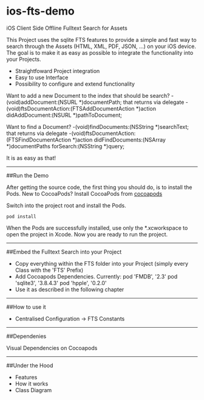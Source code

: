 ios-fts-demo
============

iOS Client Side Offline Fulltext Search for Assets

This Project uses the sqlite FTS features to provide a simple and fast way to search through the Assets (HTML, XML, PDF, JSON, ...) on your iOS device.
The goal is to make it as easy as possible to integrate the functionality into your Projects.
- Straightfoward Project integration
- Easy to use Interface
- Possibility to configure and extend functionality

Want to add a new Document to the index that should be search?
    -(void)addDocument:(NSURL *)documentPath;
that returns via delegate
    -(void)ftsDocumentAction:(FTSAddDocumentAction *)action didAddDocument:(NSURL *)pathToDocument;

Want to find a Document?
    -(void)findDocuments:(NSString *)searchText;
that returns via delegate
    -(void)ftsDocumentAction:(FTSFindDocumentAction *)action didFindDocuments:(NSArray *)documentPaths forSearch:(NSString *)query;

It is as easy as that!


--------------------------

##<a id="run-demo" name="run-demo"></a>Run the Demo

After getting the source code, the first thing you should do, is to install the Pods.
New to CocoaPods? Install CocoaPods from [cocoapods](http://guides.cocoapods.org/using/getting-started.html)

Switch into the project root and install the Pods.

    pod install

When the Pods are successfully installed, use only the *.xcworkspace to open the project in Xcode.
Now you are ready to run the project.

--------------------------

##<a id="embed-into-project" name="embed-into-project"></a>Embed the Fulltext Search into your Project

- Copy everything within the FTS folder into your Project (simply every Class with the 'FTS' Prefix)
- Add Cocoapods Dependencies. Currently:
    pod 'FMDB', '2.3'
    pod 'sqlite3', '3.8.4.3'
    pod 'hpple', '0.2.0'
- Use it as described in the following chapter

--------------------------

##<a id="how-to-use" name="how-to-use"></a>How to use it

- Centralised Configuration -> FTS Constants

--------------------------

##<a id="dependencies" name="dependencies"></a>Dependenies

Visual Dependencies on Cocoapods

--------------------------

##<a id="under-the-hood" name="under-the-hood"></a>Under the Hood

- Features
- How it works
- Class Diagram